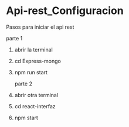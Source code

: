 # Api-rest_Configuracion

Pasos para iniciar el api rest

  parte 1
1. abrir la terminal
2. cd Express-mongo
3. npm run start
   
   parte 2
1. abrir otra terminal
2. cd react-interfaz
3. npm start
